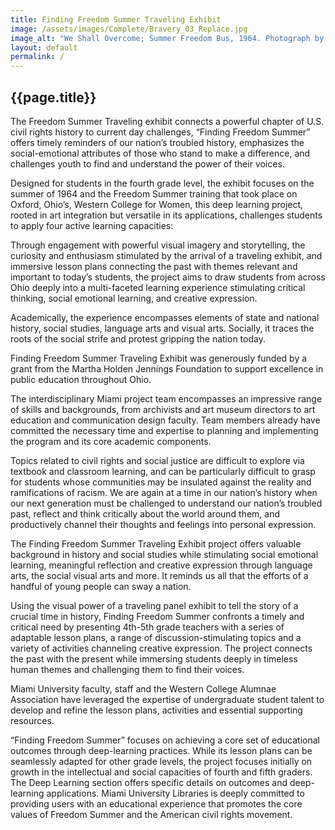 ```yaml
---
title: Finding Freedom Summer Traveling Exhibit
image: /assets/images/Complete/Bravery_03_Replace.jpg
image_alt: "We Shall Overcome; Summer Freedom Bus, 1964. Photograph by Steve Schapiro. Freedom Summer volunteers form a chain with their arms while singing 'We Shall Overcome' before they get on the bus to Mississippi. Photograph in the collection of Miami University Art Museum, Oxford Ohio. Partial gift of the artist and partial purchase with contributions from the Kezur Endowment Fund (2019.23.1)."
layout: default
permalink: /
---
```


## {{page.title}}

The Freedom Summer Traveling exhibit connects a powerful chapter of U.S. civil rights history to current day challenges, “Finding Freedom Summer” offers timely reminders of our nation’s troubled history, emphasizes the social-emotional attributes of those who stand to make a difference, and challenges youth to find and understand the power of their voices.

Designed for students in the fourth grade level, the exhibit focuses on the summer of 1964 and the Freedom Summer training that took place on Oxford, Ohio’s, Western College for Women, this deep learning project, rooted in art integration but versatile in its applications, challenges students to apply four active learning capacities:

<div>
<p>Through engagement with powerful visual imagery and storytelling, the curiosity and enthusiasm stimulated by the arrival of a traveling exhibit, and immersive lesson plans connecting the past with themes relevant and important to today’s students, the project aims to draw students from across Ohio deeply into a multi-faceted learning experience stimulating critical thinking, social emotional learning, and creative expression.</p>

<p>Academically, the experience encompasses elements of state and national history, social studies, language arts and visual arts. Socially, it traces the roots of the social strife and protest gripping the nation today.</p>

<div class="float-end col-12 col-md-7 col-xl-6 col-xxl-5 mx-md-5 thank-you-banner h5">
Finding Freedom Summer Traveling Exhibit was generously funded by a grant from the Martha Holden Jennings Foundation to support excellence in public education throughout Ohio.
</div>

<p>The interdisciplinary Miami project team encompasses an impressive range of skills and backgrounds, from archivists and art museum directors to art education and communication design faculty. Team members already have committed the necessary time and expertise to planning and implementing the program and its core academic components.</p>

<p>Topics related to civil rights and social justice are difficult to explore via textbook and classroom learning, and can be particularly difficult to grasp for students whose communities may be insulated against the reality and ramifications of racism. We are again at a time in our nation’s history when our next generation must be challenged to understand our nation’s troubled past, reflect and think critically about the world around them, and productively channel their thoughts and feelings into personal expression.</p>

<p>The Finding Freedom Summer Traveling Exhibit project offers valuable background in history and social studies while stimulating social emotional learning, meaningful reflection and creative expression through language arts, the social visual arts and more. It reminds us all that the efforts of a handful of young people can sway a nation.</p>

<p>Using the visual power of a traveling panel exhibit to tell the story of a crucial time in history, Finding Freedom Summer confronts a timely and critical need by presenting 4th-5th grade teachers with a series of adaptable lesson plans, a range of discussion-stimulating topics and a variety of activities channeling creative expression. The project connects the past with the present while immersing students deeply in timeless human themes and challenging them to find their voices.</p>

<p>Miami University faculty, staff and the Western College Alumnae Association have leveraged the expertise of undergraduate student talent to develop and refine the lesson plans, activities and essential supporting resources.</p>

<p>“Finding Freedom Summer” focuses on achieving a core set of educational outcomes through deep-learning practices. While its lesson plans can be seamlessly adapted for other grade levels, the project focuses initially on growth in the intellectual and social capacities of fourth and fifth graders. The Deep Learning section offers specific details on outcomes and deep-learning applications. Miami University Libraries is deeply committed to providing users with an educational experience that promotes the core values of Freedom Summer and the American civil rights movement.</p>


</div>


